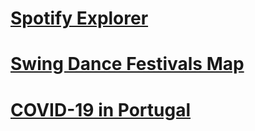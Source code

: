 # [Spotify Explorer](spotify-explorer)
# [Swing Dance Festivals Map](swing-dance-festivals-map)
# [COVID-19 in Portugal](covid19)
